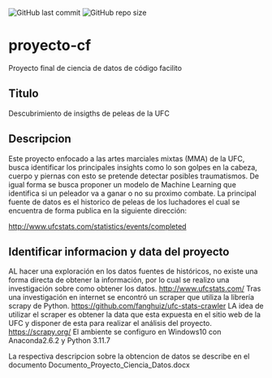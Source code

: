 ![GitHub last commit](https://img.shields.io/github/last-commit/RodolfoFerro/streamlit-example?logo=github&style=for-the-badge)
![GitHub repo size](https://img.shields.io/github/repo-size/RodolfoFerro/streamlit-example?logo=github&style=for-the-badge)

# proyecto-cf
<!-- Project description -->
Proyecto final de ciencia de datos de código facilito


## Titulo
Descubrimiento de insigths de peleas de la UFC

## Descripcion

Este proyecto enfocado a las artes marciales mixtas (MMA) de la UFC, busca identificar los principales insights como lo son golpes en la cabeza, cuerpo y piernas con esto se pretende detectar posibles traumatismos.
De igual forma se busca proponer un modelo de Machine Learning que identifica si un peleador va a ganar o no su proximo combate.
La principal fuente de datos es el historico de peleas de los luchadores el cual se encuentra de forma publica en la siguiente dirección: 

http://www.ufcstats.com/statistics/events/completed

## Identificar informacion y data del proyecto

AL hacer una exploración en los datos fuentes de históricos, no existe una forma directa de obtener la información, por lo cual se realizo una investigación sobre como obtener los datos.
http://www.ufcstats.com/
Tras una investigación en internet se encontró un scraper que utiliza la librería scrapy de Python. 
https://github.com/fanghuiz/ufc-stats-crawler
LA idea de utilizar el scraper es obtener la data que esta expuesta en el sitio web de la UFC y disponer de esta para realizar el análisis del proyecto.
https://scrapy.org/
El ambiente se configuro en Windows10 con Anaconda2.6.2 y Python 3.11.7

La respectiva descripcion sobre la obtencion de datos se describe en el documento Documento_Proyecto_Ciencia_Datos.docx
